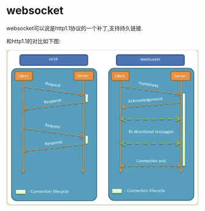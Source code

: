 # websocket

websocket可以说是http1.1协议的一个补丁,支持持久链接.

和http1.1的对比如下图:

![websocket/Untitled.png](websocket/Untitled.png)